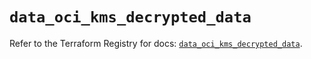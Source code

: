 # `data_oci_kms_decrypted_data`

Refer to the Terraform Registry for docs: [`data_oci_kms_decrypted_data`](https://registry.terraform.io/providers/oracle/oci/7.19.0/docs/data-sources/kms_decrypted_data).
